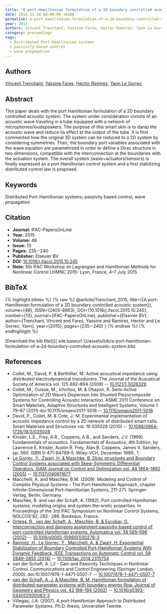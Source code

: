 ```yaml
---
title: "A port-Hamiltonian formulation of a 2D boundary controlled acoustic system"
date: 2015-11-10 00:00:00 +0100
permalink: a-port-hamiltonian-formulation-of-a-2d-boundary-controlled-acoustic-system
year: 2015
authors: Vincent Trenchant, Yassine Fares, Hector Ramirez, Yann Le Gorrec
category: proceedings
tags:
  - Distributed Port-Hamiltonian systems
  - passivity based control
  - wave propagation
---
```

 
## Authors
[Vincent Trenchant](authors/vincent-trenchant), [Yassine Fares](authors/yassine-fares), [Hector Ramirez](authors/hector-ramirez), [Yann Le Gorrec](authors/yann-le-gorrec)
 
## Abstract
This paper deals with the port Hamiltonian formulation of a 2D boundary controlled acoustic system. The system under consideration consits of an acoustic wave traveling in a tube equipped with a network of microphones/loudspeakers. The purpose of this smart skin is to damp the acoustic wave and reduce its effect at the output of the tube. It is first commented how the original 3D system can be reduced to a 2D system by considering symmetries. Then, the boundary port variables associated with the wave equation are parametrized in order to define a Dirac structure in two dimensions, compatible with the interconnection at the boundaries with the actuation system. The overall system (wave+actuators/sensors) is finally expressed as a port Hamiltonian control system and a first stabilizing distributed control law is proposed.
 
## Keywords
Distributed Port-Hamiltonian systems; passivity based control; wave propagation
 
## Citation
- **Journal:** IFAC-PapersOnLine
- **Year:** 2015
- **Volume:** 48
- **Issue:** 13
- **Pages:** 235--240
- **Publisher:** Elsevier BV
- **DOI:** [10.1016/j.ifacol.2015.10.245](https://doi.org/10.1016/j.ifacol.2015.10.245)
- **Note:** 5th IFAC Workshop on Lagrangian and Hamiltonian Methods for Nonlinear Control LHMNC 2015- Lyon, France, 4–7 July 2015
 
## BibTeX
{% highlight bibtex %}
{% raw %}
@article{Trenchant_2015,
  title={{A port-Hamiltonian formulation of a 2D boundary controlled acoustic system}},
  volume={48},
  ISSN={2405-8963},
  DOI={10.1016/j.ifacol.2015.10.245},
  number={13},
  journal={IFAC-PapersOnLine},
  publisher={Elsevier BV},
  author={Trenchant, Vincent and Fares, Yassine and Ramirez, Hector and Le Gorrec, Yann},
  year={2015},
  pages={235--240}
}
{% endraw %}
{% endhighlight %}
 
[Download the bib file]({{ site.baseurl }}/assets/bib/a-port-hamiltonian-formulation-of-a-2d-boundary-controlled-acoustic-system.bib)
 
## References
- Collet, M., David, P. & Berthillier, M. Active acoustical impedance using distributed electrodynamical transducers. The Journal of the Acoustical Society of America vol. 125 882–894 (2009) -- [10.1121/1.3026329](https://doi.org/10.1121/1.3026329)
- Collet, M., Ouisse, M., Ichchou, M. & Ohayon, R. Semi-Active Optimization of 2D Wave’s Dispersion Into Shunted Piezocomposite Systems for Controlling Acoustic Interaction. ASME 2011 Conference on Smart Materials, Adaptive Structures and Intelligent Systems, Volume 1 79–87 (2011) doi:10.1115/smasis2011-5018 -- [10.1115/smasis2011-5018](https://doi.org/10.1115/smasis2011-5018)
- David, P., Collet, M. & Cote, J.-M. Experimental implementation of acoustic impedance control by a 2D network of distributed smart cells. Smart Materials and Structures vol. 19 035028 (2010) -- [10.1088/0964-1726/19/3/035028](https://doi.org/10.1088/0964-1726/19/3/035028)
- Kinsler, L.E., Frey, A.R., Coppens, A.B., and Sanders, J.V. (1999). Fundamentals of acoustics. Fundamentals of Acoustics, 4th Edition, by Lawrence E. Kinsler, Austin R. Frey, Alan B. Coppens, James V. Sanders, pp. 560. ISBN 0-471-84789-5. Wiley-VCH, December 1999., 1.
- [Le Gorrec, Y., Zwart, H. & Maschke, B. Dirac structures and Boundary Control Systems associated with Skew-Symmetric Differential Operators. SIAM Journal on Control and Optimization vol. 44 1864–1892 (2005)](dirac-structures-and-boundary-control-systems-associated-with-skew-symmetric-differential-operators) -- [10.1137/040611677](https://doi.org/10.1137/040611677)
- Macchelli, A. and Maschke, B.M. (2009). Modeling and Control of Complex Physical Systems - The Port-Hamiltonian Approach, chapter Infinite-Dimensional Port-Hamiltonian Systems, 211-271. Springer-Verlag, Berlin, Germany.
- Maschke, B. and van der Schaft, A. (1992). Port controlled Hamiltonian systems: modeling origins and system the-oretic properties. In Proceedings of the 3rd IFAC Symposium on Nonlinear Control Systems, NOLCOS'92, 282- 288. Bordeaux, France.
- [Ortega, R., van der Schaft, A., Maschke, B. & Escobar, G. Interconnection and damping assignment passivity-based control of port-controlled Hamiltonian systems. Automatica vol. 38 585–596 (2002)](interconnection-and-damping-assignment-passivity-based-control-of-port-controlled-hamiltonian-systems) -- [10.1016/s0005-1098(01)00278-3](https://doi.org/10.1016/s0005-1098(01)00278-3)
- [Ramirez, H., Le Gorrec, Y., Macchelli, A. & Zwart, H. Exponential Stabilization of Boundary Controlled Port-Hamiltonian Systems With Dynamic Feedback. IEEE Transactions on Automatic Control vol. 59 2849–2855 (2014)](exponential-stabilization-of-boundary-controlled-port-hamiltonian-systems-with-dynamic-feedback) -- [10.1109/tac.2014.2315754](https://doi.org/10.1109/tac.2014.2315754)
- van der Schaft, A. L2 - Gain and Passivity Techniques in Nonlinear Control. Communications and Control Engineering (Springer London, 2000). doi:10.1007/978-1-4471-0507-7 -- [10.1007/978-1-4471-0507-7](https://doi.org/10.1007/978-1-4471-0507-7)
- [van der Schaft, A. J. & Maschke, B. M. Hamiltonian formulation of distributed-parameter systems with boundary energy flow. Journal of Geometry and Physics vol. 42 166–194 (2002)](hamiltonian-formulation-of-distributed-parameter-systems-with-boundary-energy-flow) -- [10.1016/s0393-0440(01)00083-3](https://doi.org/10.1016/s0393-0440(01)00083-3)
- Villegas, J.A. (2007). A port-Hamiltonian Approach to Distributed Parameter Systems. Ph.D. thesis, Universiteit Twente.

